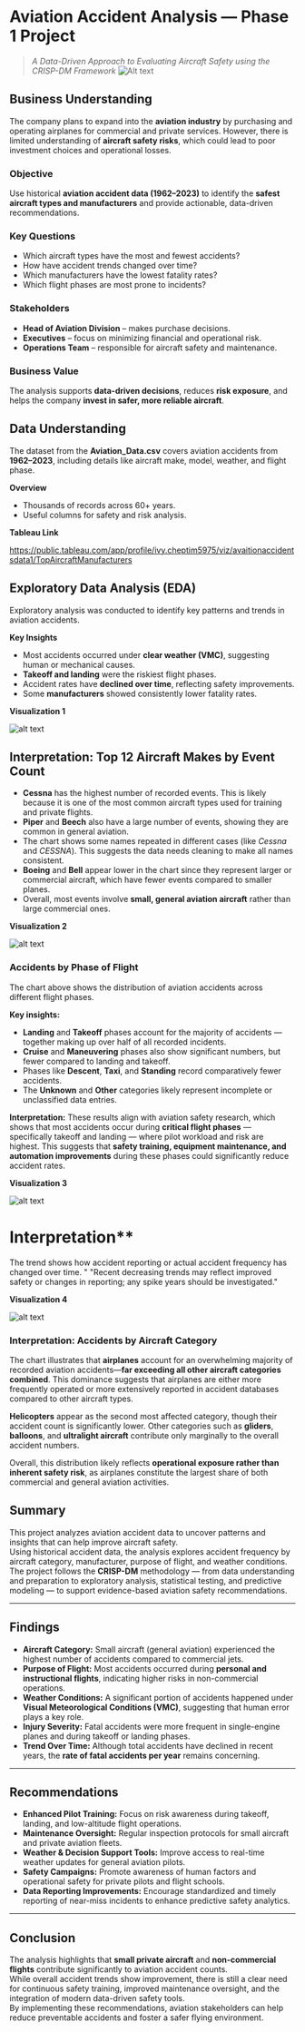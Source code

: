 #  **Aviation Accident Analysis — Phase 1 Project**
> *A Data-Driven Approach to Evaluating Aircraft Safety using the CRISP-DM Framework*
![Alt text](images/airplane.png)
##  Business Understanding

The company plans to expand into the **aviation industry** by purchasing and operating airplanes for commercial and private services. However, there is limited understanding of **aircraft safety risks**, which could lead to poor investment choices and operational losses.

### Objective
Use historical **aviation accident data (1962–2023)** to identify the **safest aircraft types and manufacturers** and provide actionable, data-driven recommendations.

### Key Questions
- Which aircraft types have the most and fewest accidents?  
- How have accident trends changed over time?  
- Which manufacturers have the lowest fatality rates?  
- Which flight phases are most prone to incidents?

### Stakeholders
- **Head of Aviation Division** – makes purchase decisions.  
- **Executives** – focus on minimizing financial and operational risk.  
- **Operations Team** – responsible for aircraft safety and maintenance.

### Business Value
The analysis supports **data-driven decisions**, reduces **risk exposure**, and helps the company **invest in safer, more reliable aircraft**.

##  Data Understanding

The dataset from the **Aviation_Data.csv** covers aviation accidents from **1962–2023**, including details like aircraft make, model, weather, and flight phase.

**Overview**
- Thousands of records across 60+ years.   
- Useful columns for safety and risk analysis.  

**Tableau Link**

https://public.tableau.com/app/profile/ivy.cheptim5975/viz/avaitionaccidentsdata1/TopAircraftManufacturers


## Exploratory Data Analysis (EDA)

Exploratory analysis was conducted to identify key patterns and trends in aviation accidents.

**Key Insights**
- Most accidents occurred under **clear weather (VMC)**, suggesting human or mechanical causes.  
- **Takeoff and landing** were the riskiest flight phases.  
- Accident rates have **declined over time**, reflecting safety improvements.  
- Some **manufacturers** showed consistently lower fatality rates.

**Visualization 1**

![alt text](<images/Top 12 Aircraft Manufacturer by Total Accident.png>)

## Interpretation: Top 12 Aircraft Makes by Event Count

- **Cessna** has the highest number of recorded events. This is likely because it is one of the most common aircraft types used for training and private flights.  
- **Piper** and **Beech** also have a large number of events, showing they are common in general aviation.  
- The chart shows some names repeated in different cases (like *Cessna* and *CESSNA*). This suggests the data needs cleaning to make all names consistent.  
- **Boeing** and **Bell** appear lower in the chart since they represent larger or commercial aircraft, which have fewer events compared to smaller planes.  
- Overall, most events involve **small, general aviation aircraft** rather than large commercial ones.  

**Visualization 2**

![alt text](<images/Accident by Phase of flight.png.png>)

### Accidents by Phase of Flight

The chart above shows the distribution of aviation accidents across different flight phases.  

**Key insights:**
- **Landing** and **Takeoff** phases account for the majority of accidents — together making up over half of all recorded incidents.
- **Cruise** and **Maneuvering** phases also show significant numbers, but fewer compared to landing and takeoff.
- Phases like **Descent**, **Taxi**, and **Standing** record comparatively fewer accidents.
- The **Unknown** and **Other** categories likely represent incomplete or unclassified data entries.

**Interpretation:**
These results align with aviation safety research, which shows that most accidents occur during **critical flight phases** — specifically takeoff and landing — where pilot workload and risk are highest. This suggests that **safety training, equipment maintenance, and automation improvements** during these phases could significantly reduce accident rates.

**Visualization 3**

![alt text](<images/Aviation Accident Trends over time.png>)


# Interpretation**
 The trend shows how accident reporting or actual accident frequency has changed over time. "
      "Recent decreasing trends may reflect improved safety or changes in reporting; any spike years should be investigated."

**Visualization 4**

![alt text](<images/Accidents by .Aircraft Category or Type.png>)

 ###  Interpretation: Accidents by Aircraft Category

The chart illustrates that **airplanes** account for an overwhelming majority of recorded aviation accidents—**far exceeding all other aircraft categories combined**. This dominance suggests that airplanes are either more frequently operated or more extensively reported in accident databases compared to other aircraft types.

**Helicopters** appear as the second most affected category, though their accident count is significantly lower. Other categories such as **gliders**, **balloons**, and **ultralight aircraft** contribute only marginally to the overall accident numbers.

Overall, this distribution likely reflects **operational exposure rather than inherent safety risk**, as airplanes constitute the largest share of both commercial and general aviation activities.

## Summary
This project analyzes aviation accident data to uncover patterns and insights that can help improve aircraft safety.  
Using historical accident data, the analysis explores accident frequency by aircraft category, manufacturer, purpose of flight, and weather conditions.  
The project follows the **CRISP-DM** methodology — from data understanding and preparation to exploratory analysis, statistical testing, and predictive modeling — to support evidence-based aviation safety recommendations.

---

##  Findings
- **Aircraft Category:** Small aircraft (general aviation) experienced the highest number of accidents compared to commercial jets.  
- **Purpose of Flight:** Most accidents occurred during **personal and instructional flights**, indicating higher risks in non-commercial operations.  
- **Weather Conditions:** A significant portion of accidents happened under **Visual Meteorological Conditions (VMC)**, suggesting that human error plays a key role.  
- **Injury Severity:** Fatal accidents were more frequent in single-engine planes and during takeoff or landing phases.  
- **Trend Over Time:** Although total accidents have declined in recent years, the **rate of fatal accidents per year** remains concerning.

---

## Recommendations
- **Enhanced Pilot Training:** Focus on risk awareness during takeoff, landing, and low-altitude flight operations.  
- **Maintenance Oversight:** Regular inspection protocols for small aircraft and private aviation fleets.  
- **Weather & Decision Support Tools:** Improve access to real-time weather updates for general aviation pilots.  
- **Safety Campaigns:** Promote awareness of human factors and operational safety for private pilots and flight schools.  
- **Data Reporting Improvements:** Encourage standardized and timely reporting of near-miss incidents to enhance predictive safety analytics.

---

##  Conclusion
The analysis highlights that **small private aircraft** and **non-commercial flights** contribute significantly to aviation accident counts.  
While overall accident trends show improvement, there is still a clear need for continuous safety training, improved maintenance oversight, and the integration of modern data-driven safety tools.  
By implementing these recommendations, aviation stakeholders can help reduce preventable accidents and foster a safer flying environment.